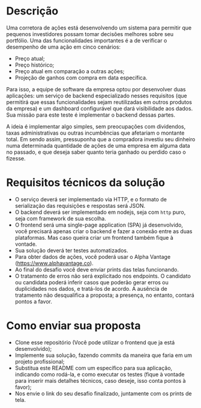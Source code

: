 # Descrição

Uma corretora de ações está desenvolvendo um sistema para permitir que pequenos investidores possam tomar decisões melhores sobre seu portfólio. Uma das funcionalidades importantes é a de verificar o desempenho de uma ação em cinco cenários:

   - Preço atual;
   - Preço histórico;
   - Preço atual em comparação a outras ações;
   - Projeção de ganhos com compra em data específica.

Para isso, a equipe de software da empresa optou por desenvolver duas aplicações: um serviço de backend especializado nesses requisitos (que permitirá que essas funcionalidades sejam reutilizadas em outros produtos da empresa) e um dashboard configurável que dará visibilidade aos dados. Sua missão para este teste é implementar o backend dessas partes.

A ideia é implementar algo simples, sem preocupações com dividendos, taxas administrativas ou outras incumbências que afetariam o montante total. Em sendo assim, pressuponha que a compradora investiu seu dinheiro numa determinada quantidade de ações de uma empresa em alguma data no passado, e que deseja saber quanto teria ganhado ou perdido caso o fizesse.

# Requisitos técnicos da solução

- O serviço deverá ser implementado via HTTP, e o formato de serialização das requisições e respostas será JSON.
- O backend deverá ser implementado em nodejs, seja com `http` puro, seja com framework de sua escolha.
- O frontend será uma single-page application (SPA) já desenvolvido, você precisará apenas criar o backend e fazer a conexão entre as duas plataformas. Mas caso queira criar um frontend também fique à vontade.
- Sua solução deverá ter testes automatizados.
- Para obter dados de ações, você poderá usar o Alpha Vantage (https://www.alphavantage.co).
- Ao final do desafio você deve enviar prints das telas funcionando.
- O tratamento de erros não será explicitado nos endpoints. O candidato ou candidata poderá inferir casos que poderão gerar erros ou duplicidades nos dados, e tratá-los de acordo. A ausência de tratamento não desqualifica a proposta; a presença, no entanto, contará pontos a favor.

# Como enviar sua proposta

- Clone esse repositório (Você pode utilizar o frontend que ja está desenvolvido);
- Implemente sua solução, fazendo commits da maneira que faria em um projeto profissional;
- Substitua este README com um específico para sua aplicação, indicando como rodá-la, e como executar os testes (fique à vontade para inserir mais detalhes técnicos, caso deseje, isso conta pontos à favor);
- Nos envie o link do seu desafio finalizado, juntamente com os prints de tela.